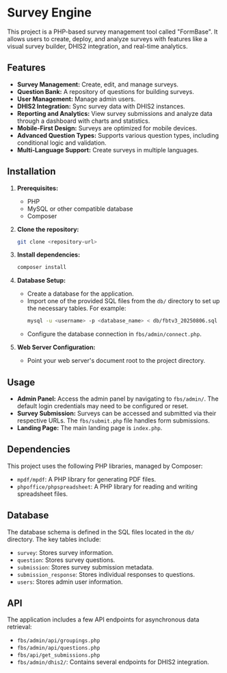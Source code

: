 # Survey Engine

This project is a PHP-based survey management tool called "FormBase". It allows users to create, deploy, and analyze surveys with features like a visual survey builder, DHIS2 integration, and real-time analytics.

## Features

*   **Survey Management:** Create, edit, and manage surveys.
*   **Question Bank:** A repository of questions for building surveys.
*   **User Management:** Manage admin users.
*   **DHIS2 Integration:** Sync survey data with DHIS2 instances.
*   **Reporting and Analytics:** View survey submissions and analyze data through a dashboard with charts and statistics.
*   **Mobile-First Design:** Surveys are optimized for mobile devices.
*   **Advanced Question Types:** Supports various question types, including conditional logic and validation.
*   **Multi-Language Support:** Create surveys in multiple languages.

## Installation

1.  **Prerequisites:**
    *   PHP
    *   MySQL or other compatible database
    *   Composer

2.  **Clone the repository:**
    ```bash
    git clone <repository-url>
    ```

3.  **Install dependencies:**
    ```bash
    composer install
    ```

4.  **Database Setup:**
    *   Create a database for the application.
    *   Import one of the provided SQL files from the `db/` directory to set up the necessary tables. For example:
        ```bash
        mysql -u <username> -p <database_name> < db/fbtv3_20250806.sql
        ```
    *   Configure the database connection in `fbs/admin/connect.php`.

5.  **Web Server Configuration:**
    *   Point your web server's document root to the project directory.

## Usage

*   **Admin Panel:** Access the admin panel by navigating to `fbs/admin/`. The default login credentials may need to be configured or reset.
*   **Survey Submission:** Surveys can be accessed and submitted via their respective URLs. The `fbs/submit.php` file handles form submissions.
*   **Landing Page:** The main landing page is `index.php`.

## Dependencies

This project uses the following PHP libraries, managed by Composer:

*   `mpdf/mpdf`: A PHP library for generating PDF files.
*   `phpoffice/phpspreadsheet`: A PHP library for reading and writing spreadsheet files.

## Database

The database schema is defined in the SQL files located in the `db/` directory. The key tables include:

*   `survey`: Stores survey information.
*   `question`: Stores survey questions.
*   `submission`: Stores survey submission metadata.
*   `submission_response`: Stores individual responses to questions.
*   `users`: Stores admin user information.

## API

The application includes a few API endpoints for asynchronous data retrieval:

*   `fbs/admin/api/groupings.php`
*   `fbs/admin/api/questions.php`
*   `fbs/api/get_submissions.php`
*   `fbs/admin/dhis2/`: Contains several endpoints for DHIS2 integration.
